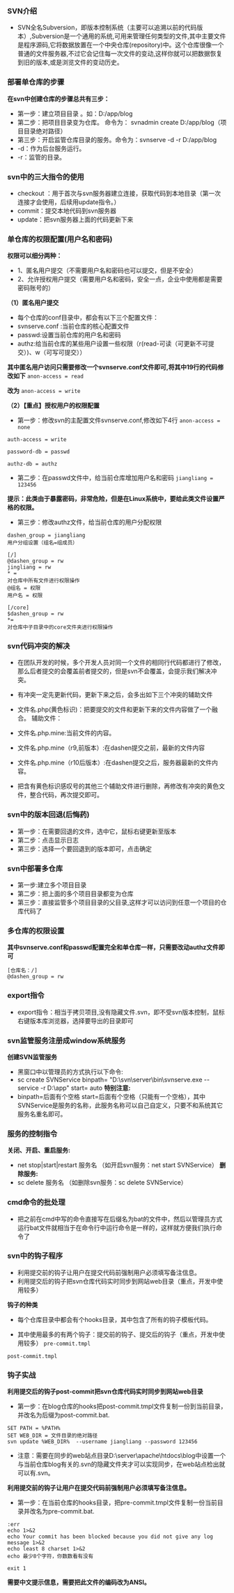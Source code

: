 ### SVN介绍
* SVN全名Subversion，即版本控制系统（主要可以追溯以前的代码版本）,Subversion是一个通用的系统,可用来管理任何类型的文件,其中主要文件是程序源码,它将数据放置在一个中央仓库(repository)中。这个仓库很像一个普通的文件服务器,不过它会记住每一次文件的变动,这样你就可以把数据恢复到旧的版本,或是浏览文件的变动历史。

### 部署单仓库的步骤
**在svn中创建仓库的步骤总共有三步：**
* 第一步：建立项目目录 。如：D:/app/blog
* 第二步：把项目目录变为仓库。 命令为： svnadmin 	create  D:/app/blog（项目目录绝对路径）
* 第三步：开启监管仓库目录的服务。命令为：svnserve -d  -r  D:/app/blog 
* -d：作为后台服务运行。
* -r：监管的目录。

### svn中的三大指令的使用
*	checkout ：用于首次与svn服务器建立连接，获取代码到本地目录（第一次连接才会使用，后续用update指令。）
*	commit：提交本地代码到svn服务器
*	update：把svn服务器上面的代码更新下来

### 单仓库的权限配置(用户名和密码)
**权限可以细分两种：**
* 1、匿名用户提交（不需要用户名和密码也可以提交，但是不安全）
* 2、允许授权用户提交（需要用户名和密码，安全一点，企业中使用都是需要密码账号的）

**（1）匿名用户提交**
* 每个仓库的conf目录中，都会有以下三个配置文件：
* svnserve.conf :当前仓库的核心配置文件  
* passwd:设置当前仓库的用户名和密码
* authz:给当前仓库的某些用户设置一些权限（r(read-可读（可更新不可提交）)、w（可写可提交））  

**其中匿名用户访问只需要修改一个svnserve.conf文件即可,将其中19行的代码修改如下**
`anon-access = read`

**改为**
`anon-access = write`


**（2）【重点】授权用户的权限配置**
* 第一步：修改svn的主配置文件svnserve.conf,修改如下4行
`anon-access = none`

`auth-access = write`

`password-db = passwd`

`authz-db = authz`

* 第二步：在passwd文件中，给当前仓库增加用户名和密码
`jiangliang = 123456`

**提示：此类由于暴露密码，非常危险，但是在Linux系统中，要给此类文件设置严格的权限。**

* 第三步：修改authz文件，给当前仓库的用户分配权限
```
dashen_group = jiangliang
用户分组设置（组名=组成员）

[/]
@dashen_group = rw
jingliang = rw
* =
对仓库中所有文件进行权限操作
@组名 = 权限
用户名 = 权限

[/core]
$dashen_group = rw
*=
对仓库中子目录中的core文件夹进行权限操作
```

### svn代码冲突的解决
* 在团队开发的时候，多个开发人员对同一个文件的相同行代码都进行了修改，那么后者提交的会覆盖前者提交的，但是svn不会覆盖，会提示我们解决冲突。
* 有冲突一定先更新代码，更新下来之后，会多出如下三个冲突的辅助文件
* 文件名.php(黄色标识)：把要提交的文件和更新下来的文件内容做了一个融合。
辅助文件：
* 文件名.php.mine:当前文件的内容。
* 文件名.php.mine（r9,前版本）:在dashen提交之前，最新的文件内容
* 文件名.php.mine（r10后版本）:在dashen提交之后，服务器最新的文件内容。

* 把含有黄色标识感叹号的其他三个辅助文件进行删除，再修改有冲突的黄色文件，整合代码，再次提交即可。


### svn中的版本回退(后悔药)
* 第一步：在需要回退的文件，选中它，鼠标右键更新至版本
* 第二步：点击显示日志
* 第三步：选择一个要回退到的版本即可，点击确定

### svn中部署多仓库
* 第一步:建立多个项目目录
* 第二步：把上面的多个项目目录都变为仓库
* 第三步：直接监管多个项目目录的父目录,这样才可以访问到任意一个项目的仓库代码了

### 多仓库的权限设置
**其中svnserve.conf和passwd配置完全和单仓库一样，只需要改动authz文件即可**
```
[仓库名：/]
@dashen_group = rw
```

### export指令
* export指令：相当于拷贝项目,没有隐藏文件.svn，即不受svn版本控制，鼠标右键版本库浏览器，选择要导出的目录即可

### svn监管服务注册成window系统服务
**创建SVN监管服务**
* 黑窗口中以管理员的方式执行以下命令:
* sc create SVNService binpath= "D:\svn\server\bin\svnserve.exe --service -r D:\app" start= auto
**特别注意:**
* binpath=后面有个空格 start=后面有个空格（只能有一个空格），其中SVNService是服务的名称，此服务名称可以自己自定义，只要不和系统其它服务名重名即可。

### 服务的控制指令
**关闭、开启、重启服务:**
* net   stop|start|restart  服务名 （如开启svn服务：net start SVNService）
**删除服务:**
* sc  delete  服务名	（如删除svn服务：sc  delete  SVNService）

### cmd命令的批处理
* 把之前在cmd中写的命令直接写在后缀名为bat的文件中，然后以管理员方式运行bat文件就相当于在命令行中运行命令是一样的，这样就方便我们执行命令了


### svn中的钩子程序
*	利用提交前的钩子让用户在提交代码前强制用户必须填写备注信息。
*	利用提交后的钩子把svn仓库代码实时同步到网站web目录（重点，开发中使用较多）

**钩子的种类**
* 每个仓库目录中都会有个hooks目录，其中包含了所有的钩子模板代码。

* 其中使用最多的有两个钩子：提交前的钩子、提交后的钩子（重点，开发中使用较多）
`pre-commit.tmpl`

`post-commit.tmpl`

### 钩子实战
**利用提交后的钩子post-commit把svn仓库代码实时同步到网站web目录**
* 第一步：在blog仓库的hooks把post-commit.tmpl文件复制一份到当前目录，并改名为后缀为post-commit.bat.
```
SET PATH = %PATH%
SET WEB_DIR = 文件目录的绝对路径
svn update %WEB_DIR%  --username jiangliang --password 123456
```

* 注意：需要在同步的web站点目录D:\server\apache\htdocs\blog中设置一个与当前仓库blog有关的.svn的隐藏文件夹才可以实现同步，在web站点检出就可以有.svn。

**利用提交前的钩子让用户在提交代码前强制用户必须填写备注信息。**
* 第一步：在当前仓库的hooks目录，把pre-commit.tmpl文件复制一份当前目录并改名为pre-commit.bat.
```
:err
echo 1>&2
echo Your commit has been blocked because you did not give any log message 1>&2
echo least 8 charset 1>&2
echo 最少8个字符，你数数看有没有

exit 1
```

**需要中文提示信息，需要把此文件的编码改为ANSI。**




